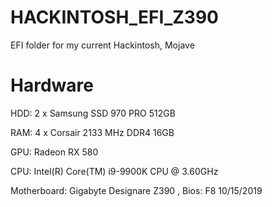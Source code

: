 # HACKINTOSH_EFI_Z390
EFI folder for my current Hackintosh, Mojave

# Hardware

HDD:
2 x Samsung SSD 970 PRO 512GB

RAM:
4 x Corsair 2133 MHz DDR4 16GB

GPU:
Radeon RX 580

CPU:
Intel(R) Core(TM) i9-9900K CPU @ 3.60GHz

Motherboard:
Gigabyte Designare Z390 , Bios: F8 10/15/2019

